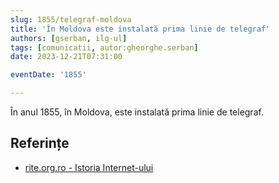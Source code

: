 ```yaml
---
slug: 1855/telegraf-moldova
title: 'În Moldova este instalată prima linie de telegraf'
authors: [gserban, ilg-ul]
tags: [comunicatii, autor:gheorghe.serban]
date: 2023-12-21T07:31:00

eventDate: '1855'

---
```


În anul 1855, în Moldova, este instalată prima linie de telegraf.

<!-- truncate -->

## Referințe

- [rite.org.ro - Istoria Internet-ului](https://rite.org.ro/istoria-internetului/)
